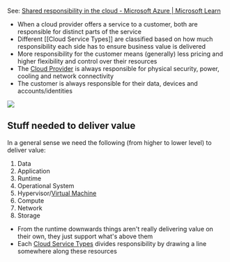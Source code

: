 See: [Shared responsibility in the cloud - Microsoft Azure | Microsoft Learn](https://learn.microsoft.com/en-us/azure/security/fundamentals/shared-responsibility)

- When a cloud provider offers a service to a customer, both are responsible for distinct parts of the service
- Different [[Cloud Service Types]] are classified based on how much responsibility each side has to ensure business value is delivered
- More responsibility for the customer means (generally) less pricing and higher flexibility and control over their resources
- The [Cloud Provider](Cloud%20Provider.md) is always responsible for physical security, power, cooling and network connectivity
- The customer is always responsible for their data, devices and accounts/identities

![](Pasted%20image%2020230824210711.png)

## Stuff needed to deliver value
In a general sense we need the following (from higher to lower level) to deliver value:

1. Data
1. Application
1. Runtime
1. Operational System
1. Hypervisor/[Virtual Machine](Virtual%20Machine.md)
1. Compute
1. Network
1. Storage

- From the runtime downwards things aren't really delivering value on their own, they just support what's above them
- Each [Cloud Service Types](Cloud%20Service%20Types) divides responsibility by drawing a line somewhere along these resources
